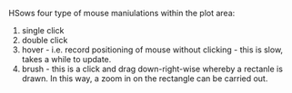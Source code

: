 HSows four type of mouse maniulations
within the plot area:

1) single click
2) double click
3) hover - i.e. record positioning of mouse without clicking - this is slow, takes a while to update.
4) brush - this is a click and drag down-right-wise whereby a rectanle is drawn. In this way, a zoom in on the rectangle can be carried out.
